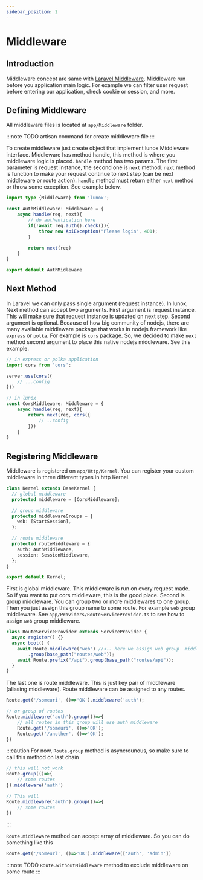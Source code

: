 ```yaml
---
sidebar_position: 2
---
```


# Middleware

## Introduction
Middleware concept are same with [Laravel Middleware](https://laravel.com/docs/8.x/middleware). Middleware run before you application main logic. For example we can filter user request before entering our application, check cookie or session, and more.

## Defining Middleware
All middleware files is located at `app/Middleware` folder.

:::note TODO
artisan command for create middleware file
:::

To create middleware just create object that implement lunox Middleware interface. Middleware has method handle, this method is where you middleware logic is placed. `handle` method has two params. The first parameter is request instance, the second one is `next` method. `next` method is function to make your request continue to next step (can be next middleware or route action). `handle` method must return either `next` method or throw some exception. See example below.
```ts
import type {Middleware} from 'lunox';

const AuthMiddleware: Middleware = {
    async handle(req, next){
        // do authentication here
        if(!await req.auth().check()){
            throw new ApiException("Please login", 401);
        }

        return next(req)
    }
}

export default AuthMidleware
```

## Next Method
In Laravel we can only pass single argument (request instance). In lunox, Next method can accept two arguments. First argument is request instance. This will make sure that request instance is updated on next step. Second argument is optional. Because of how big community of nodejs, there are many available middleware package that works in nodejs framework like `express` or `polka`. For example is `cors` package. So, we decided to make `next` method second argument to place this native nodejs middleware. See this example.

```ts
// in express or polka application
import cors from 'cors';

server.use(cors({
    // ...config
}))

// in lunox
const CorsMiddleware: Middleware = {
    async handle(req, next){
        return next(req, cors({
            // ..config
        }))
    }
}

```

## Registering Middleware
Middleware is registered on `app/Http/Kernel`. You can register your custom middleware in three different types in http Kernel.
```ts
class Kernel extends BaseKernel {
  // global middleware
  protected middleware = [CorsMiddleware];

  // group middleware
  protected middlewareGroups = {
    web: [StartSession],
  };

  // route middleware
  protected routeMiddleware = {
    auth: AuthMiddleware,
    session: SessionMiddleware,
  };
}

export default Kernel;
```

First is global middleware. This middleware is run on every request made. So if you want to put cors middleware, this is the good place. Second is group middleware. You can group two or more middlewares to one group. Then you just assign this group name to some route. For example `web` group middleware. See `app/Providers/RouteServiceProvider.ts` to see how to assign `web` group middleware.
```ts
class RouteServiceProvider extends ServiceProvider {
  async register() {}
  async boot() {
    await Route.middleware("web") //<-- here we assign web group  middleware to web based routes.
        .group(base_path("routes/web"));
    await Route.prefix("/api").group(base_path("routes/api"));
  }
}
```
The last one is route middleware. This is just key pair of middleware (aliasing middleware). Route middleware can be assigned to any routes.
```ts
Route.get('/someuri', ()=>'OK').middleware('auth');

// or group of routes
Route.middleware('auth').group(()=>{
    // all routes in this group will use auth middleware
    Route.get('/someuri', ()=>'OK'); 
    Route.get('/another', ()=>'OK');
})
```

:::caution
For now, `Route.group` method is asyncrounous, so make sure to call this method on last chain

```ts
// this will not work
Route.group(()=>{
    // some routes
}).middleware('auth')

// This will
Route.middleware('auth').group(()=>{
    // some routes
})
```
:::

`Route.middleware` method can accept array of middleware. So you can do something like this
```ts
Route.get('/someurl', ()=>'OK').middleware(['auth', 'admin'])
```
:::note TODO
`Route.withoutMiddleware` method to exclude middleware on some route
:::
